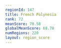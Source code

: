 ```yaml
---
regionId: 147
title: French Polynesia
rank: 72
meanScore: 70.58
globalMeanScore: 68.78
numRegions: 220
layout: region_score
---
```

